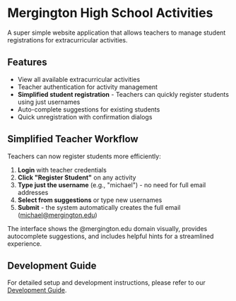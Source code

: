 # Mergington High School Activities

A super simple website application that allows teachers to manage student registrations for extracurricular activities.

## Features

- View all available extracurricular activities
- Teacher authentication for activity management
- **Simplified student registration** - Teachers can quickly register students using just usernames
- Auto-complete suggestions for existing students
- Quick unregistration with confirmation dialogs

## Simplified Teacher Workflow

Teachers can now register students more efficiently:

1. **Login** with teacher credentials
2. **Click "Register Student"** on any activity
3. **Type just the username** (e.g., "michael") - no need for full email addresses
4. **Select from suggestions** or type new usernames
5. **Submit** - the system automatically creates the full email (michael@mergington.edu)

The interface shows the @mergington.edu domain visually, provides autocomplete suggestions, and includes helpful hints for a streamlined experience.

## Development Guide

For detailed setup and development instructions, please refer to our [Development Guide](../docs/how-to-develop.md).
